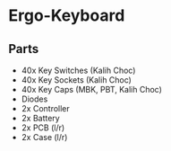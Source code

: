 # Ergo-Keyboard

## Parts

- 40x Key Switches (Kalih Choc)
- 40x Key Sockets (Kalih Choc)
- 40x Key Caps (MBK, PBT, Kalih Choc)
- Diodes
- 2x Controller
- 2x Battery
- 2x PCB (l/r)
- 2x Case (l/r)
